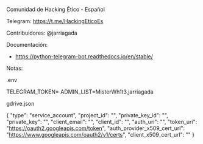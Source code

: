 Comunidad de Hacking Ético - Español

Telegram: https://t.me/HackingEticoEs

Contribuidores: 
@jarriagada

Documentación:
- https://python-telegram-bot.readthedocs.io/en/stable/

Notas:

.env 

TELEGRAM_TOKEN=
ADMIN_LIST=MisterWh1t3,jarriagada

gdrive.json

{
  "type": "service_account",
  "project_id": "",
  "private_key_id": "",
  "private_key": "",
  "client_email": "",
  "client_id": "",
  "auth_uri": "",
  "token_uri": "https://oauth2.googleapis.com/token",
  "auth_provider_x509_cert_url": "https://www.googleapis.com/oauth2/v1/certs",
  "client_x509_cert_url": ""
}
